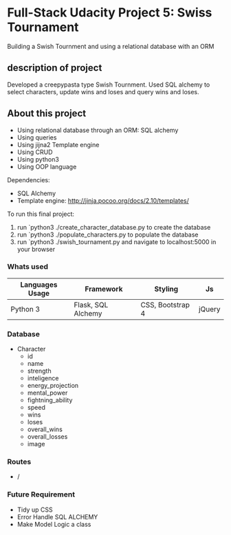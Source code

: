 # Full-Stack Udacity Project 5: Swiss Tournament
Building a Swish Tournment and using a relational database with an ORM 

## description of project
Developed a creepypasta type Swish Tournment. Used SQL alchemy to select characters, update wins and loses and query wins and loses.  

## About this project
* Using relational database through an ORM: SQL alchemy
* Using queries 
* Using jijna2 Template engine
* Using CRUD
* Using python3
* Using OOP language

Dependencies:
* SQL Alchemy
* Template engine: http://jinja.pocoo.org/docs/2.10/templates/

To run this final project:
1. run `python3 ./create_character_database.py to create the database
2. run `python3 ./populate_characters.py to populate the database
3. run `python3 ./swish_tournament.py and navigate to localhost:5000 in your browser


### Whats used 
| Languages Usage | Framework | Styling | Js |
| --------------- | --------- | ------- |----|
| Python 3  | Flask, SQL Alchemy   | CSS, Bootstrap 4    |  jQuery  |
 
### Database
- Character
    - id
    - name
    - strength
    - inteligence
    - energy_projection
    - mental_power
    - fightning_ability
    - speed
    - wins
    - loses
    - overall_wins
    - overall_losses
    - image

### Routes
- /

### Future Requirement
* Tidy up CSS 
* Error Handle SQL ALCHEMY 
* Make Model Logic a class